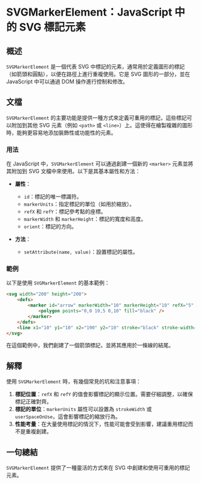 <!--
Meta Description: # SVGMarkerElement：JavaScript 中的 SVG 標記元素 ## 概述 `SVGMarkerElement` 是一個代表 SVG 中標記的元素，通常用於定義圖形的標記（如箭頭和圓點），以便在路徑上進行重複使用。它是 SVG 圖形的一部分，並在 JavaScript 中可以通過...
Meta Keywords: svg, svgmarkerelement, marker, javascript, refx
-->

# SVGMarkerElement：JavaScript 中的 SVG 標記元素

## 概述
`SVGMarkerElement` 是一個代表 SVG 中標記的元素，通常用於定義圖形的標記（如箭頭和圓點），以便在路徑上進行重複使用。它是 SVG 圖形的一部分，並在 JavaScript 中可以通過 DOM 操作進行控制和修改。

## 文檔
`SVGMarkerElement` 的主要功能是提供一種方式來定義可重用的標記，這些標記可以附加到其他 SVG 元素（例如 `<path>` 或 `<line>`）上。這使得在繪製複雜的圖形時，能夠更容易地添加裝飾性或功能性的元素。

### 用法
在 JavaScript 中，`SVGMarkerElement` 可以通過創建一個新的 `<marker>` 元素並將其附加到 SVG 文檔中來使用。以下是其基本屬性和方法：

- **屬性**：
  - `id`：標記的唯一標識符。
  - `markerUnits`：指定標記的單位（如用於縮放）。
  - `refX` 和 `refY`：標記參考點的座標。
  - `markerWidth` 和 `markerHeight`：標記的寬度和高度。
  - `orient`：標記的方向。

- **方法**：
  - `setAttribute(name, value)`：設置標記的屬性。

### 範例
以下是使用 `SVGMarkerElement` 的基本範例：

```html
<svg width="200" height="200">
    <defs>
        <marker id="arrow" markerWidth="10" markerHeight="10" refX="5" refY="5" orient="auto">
            <polygon points="0,0 10,5 0,10" fill="black" />
        </marker>
    </defs>
    <line x1="10" y1="10" x2="190" y2="10" stroke="black" stroke-width="2" marker-end="url(#arrow)" />
</svg>
```

在這個範例中，我們創建了一個箭頭標記，並將其應用於一條線的結尾。

## 解釋
使用 `SVGMarkerElement` 時，有幾個常見的坑和注意事項：

1. **標記位置**：`refX` 和 `refY` 的值會影響標記的顯示位置。需要仔細調整，以確保標記正確對齊。
2. **標記的單位**：`markerUnits` 屬性可以設置為 `strokeWidth` 或 `userSpaceOnUse`，這會影響標記的縮放行為。
3. **性能考量**：在大量使用標記的情況下，性能可能會受到影響，建議重用標記而不是重複創建。

## 一句總結
`SVGMarkerElement` 提供了一種靈活的方式來在 SVG 中創建和使用可重用的標記元素。